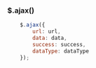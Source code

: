 ###  $.ajax()

``` javascript
	$.ajax({
		url: url,
		data: data,
		success: success,
		dataType: dataType
	});
```